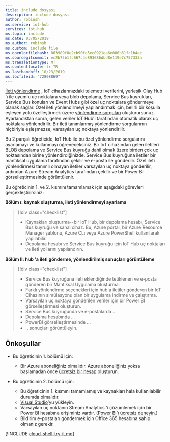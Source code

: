 ```yaml
---
title: include dosyası
description: include dosyası
author: robinsh
ms.service: iot-hub
services: iot-hub
ms.topic: include
ms.date: 03/05/2019
ms.author: robinsh
ms.custom: include file
ms.openlocfilehash: 863989f8e2cb90fe5ec0921ea6e080b61fc1b4ae
ms.sourcegitcommit: ec2b75b1fc667c4e893686dbd8e119e7c757333a
ms.translationtype: MT
ms.contentlocale: tr-TR
ms.lasthandoff: 10/23/2019
ms.locfileid: "72808869"
---
```

[İleti yönlendirme](../articles/iot-hub/iot-hub-devguide-messages-d2c.md) , IoT cihazlarınızdaki telemetri verilerini, yerleşik Olay Hub 'ı ile uyumlu uç noktalara veya blob depolama, Service Bus kuyrukları, Service Bus konuları ve Event Hubs gibi özel uç noktalara göndermeye olanak sağlar. Özel ileti yönlendirmeyi yapılandırmak için, belirli bir koşulla eşleşen yolu özelleştirmek üzere [yönlendirme sorguları](../articles/iot-hub/iot-hub-devguide-routing-query-syntax.md) oluşturursunuz. Ayarlandıktan sonra, gelen veriler IoT Hub'ı tarafından otomatik olarak uç noktalara yönlendirilir. Bir ileti tanımlanmış yönlendirme sorgularının hiçbiriyle eşleşmezse, varsayılan uç noktaya yönlendirilir.

Bu 2 parçalı öğreticide, IoT Hub ile bu özel yönlendirme sorgularını ayarlamayı ve kullanmayı öğreneceksiniz. Bir IoT cihazından gelen iletileri BLOB depolama ve Service Bus kuyruğu dahil olmak üzere birden çok uç noktasından birine yönlendirdiğinizde. Service Bus kuyruğuna iletiler bir mantıksal uygulama tarafından çekilir ve e-posta ile gönderilir. Özel ileti yönlendirmesi tanımlı olmayan iletiler varsayılan uç noktaya gönderilir, ardından Azure Stream Analytics tarafından çekilir ve bir Power BI görselleştirmesinde görüntülenir.

Bu öğreticinin 1. ve 2. kısmını tamamlamak için aşağıdaki görevleri gerçekleştirirsiniz:

**Bölüm ı: kaynak oluşturma, ileti yönlendirmeyi ayarlama**
> [!div class="checklist"]
> * Kaynakları oluşturma--bir IoT Hub, bir depolama hesabı, Service Bus kuyruğu ve sanal cihaz. Bu, Azure portal, bir Azure Resource Manager şablonu, Azure CLı veya Azure PowerShell kullanılarak yapılabilir.
> * Depolama hesabı ve Service Bus kuyruğu için IoT Hub uç noktaları ve ileti yollarını yapılandırın.

**Bölüm II: hub 'a ileti gönderme, yönlendirilmiş sonuçları görüntüleme**
> [!div class="checklist"]
> * Service Bus kuyruğuna ileti eklendiğinde tetiklenen ve e-posta gönderen bir Mantıksal Uygulama oluşturma.
> * Farklı yönlendirme seçenekleri için hub'a iletiler gönderen bir IoT Cihazının simülasyonu olan bir uygulama indirme ve çalıştırma.
> * Varsayılan uç noktaya gönderilen veriler için bir Power BI görselleştirmesi oluşturun.
> * Service Bus kuyruğunda ve e-postalarda ...
> * Depolama hesabında ...
> * PowerBI görselleştirmesinde ...
> * ...sonuçları görüntüleyin.

## <a name="prerequisites"></a>Önkoşullar

* Bu öğreticinin 1. bölümü için:
  - Bir Azure aboneliğiniz olmalıdır. Azure aboneliğiniz yoksa başlamadan önce [ücretsiz bir hesap](https://azure.microsoft.com/free/?WT.mc_id=A261C142F) oluşturun.

* Bu öğreticinin 2. bölümü için:
  - Bu öğreticinin 1. kısmını tamamlamış ve kaynakları hala kullanılabilir durumda olmalıdır.
  - [Visual Studio](https://www.visualstudio.com/)’yu yükleyin.
  - Varsayılan uç noktanın Stream Analytics 'i çözümlemek için bir Power BI hesabına erişiminiz vardır. ([Power BI'ı ücretsiz deneyin](https://app.powerbi.com/signupredirect?pbi_source=web).)
  - Bildirim e-postaları göndermek için Office 365 hesabına sahip olmanız gerekir.

[!INCLUDE [cloud-shell-try-it.md](cloud-shell-try-it.md)]
